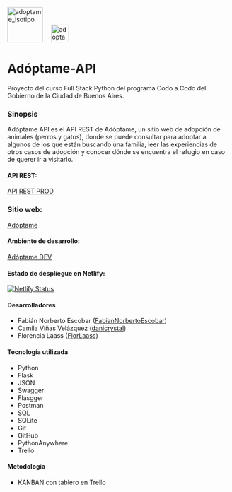 <p align="left">
<img src="https://adoptame-ba.netlify.app/img/isotipo redondo.png" alt="adoptame_isotipo" width="80" height="80" style="margin-right: 15px; margin-bottom: -10px;"/>
<img src="https://adoptame-ba.netlify.app/img/logotipo celeste.png" alt="adoptame_isotipo" height="40"/>
</p>

# Adóptame-API

Proyecto del curso Full Stack Python del programa Codo a Codo del Gobierno de la Ciudad de Buenos Aires.

### Sinopsis

Adóptame API es el API REST de Adóptame, un sitio web de adopción de animales (perros y gatos), donde se puede consultar para adoptar a algunos de los que están buscando una familia, leer las experiencias de otros casos de adopción y conocer dónde se encuentra el refugio en caso de querer ir a visitarlo.

#### API REST:
[API REST PROD](https://fabianescopbar.pythonanywhere.com)

### Sitio web:
[Adóptame](https://adoptame-ba.netlify.app)

#### Ambiente de desarrollo:
[Adóptame DEV](https://fabiannorbertoescobar.github.io/adoptame/)

#### Estado de despliegue en Netlify:

[![Netlify Status](https://api.netlify.com/api/v1/badges/7082062a-ae16-4f1a-9c39-835167182ff6/deploy-status)](https://app.netlify.com/sites/adoptame-ba/deploys)

#### Desarrolladores

* Fabián Norberto Escobar ([FabianNorbertoEscobar](https://github.com/FabianNorbertoEscobar))<br>
* Camila Viñas Velázquez ([danicrystal](https://github.com/danicrystal))<br>
* Florencia Laass ([FlorLaass](https://github.com/FlorLaass))<br>

#### Tecnología utilizada
* Python
* Flask
* JSON
* Swagger
* Flasgger
* Postman
* SQL
* SQLite
* Git
* GitHub
* PythonAnywhere
* Trello

#### Metodología
* KANBAN con tablero en Trello
